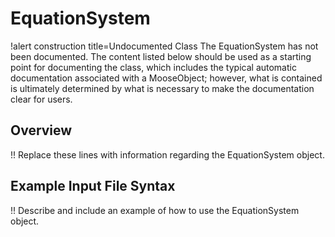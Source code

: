 # EquationSystem

!alert construction title=Undocumented Class
The EquationSystem has not been documented. The content listed below should be used as a starting point for
documenting the class, which includes the typical automatic documentation associated with a
MooseObject; however, what is contained is ultimately determined by what is necessary to make the
documentation clear for users.

## Overview

!! Replace these lines with information regarding the EquationSystem object.

## Example Input File Syntax

!! Describe and include an example of how to use the EquationSystem object.
